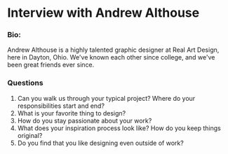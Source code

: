# Interview with Andrew Althouse

### Bio:
Andrew Althouse is a highly talented graphic designer at Real Art Design, here in Dayton, Ohio. We've known each other since college, and we've been great friends ever since.

### Questions
1. Can you walk us through your typical project? Where do your responsibilities start and end?
2. What is your favorite thing to design?
3. How do you stay passionate about your work?
4. What does your inspiration process look like? How do you keep things original?
5. Do you find that you like designing even outside of work?
